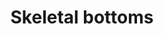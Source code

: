 ---
layout: item
title: Skeletal bottoms
item-id: 6141
datatable: true
id: 6141
name: "Skeletal bottoms"
members: true
lowalch: 16000
highalch: 24000
examine: "A superior set of strengthened slacks for any self respecting seer."
monsters:
  - id: 2266
    name: "Dagannoth Prime"
    members: true
    combat_level: 303
    wiki_url: "https://oldschool.runescape.wiki/w/Dagannoth_Prime"
    drops:
      - quantity: "1"
        rarity: 0.0078125
        drop_requirements: null
---